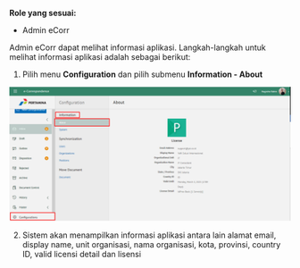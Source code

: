 **Role yang sesuai:**

- Admin eCorr

Admin eCorr dapat melihat informasi aplikasi. Langkah-langkah untuk melihat informasi aplikasi adalah sebagai berikut:

1. Pilih menu **Configuration** dan pilih submenu **Information - About**

 ![Gambar](_screenshoot_konfigurasi/KF01.png/?sanitize=true)

2. Sistem akan menampilkan informasi aplikasi antara lain alamat email, display name, unit organisasi, nama organisasi, kota, 
provinsi, country ID, valid licensi detail dan lisensi